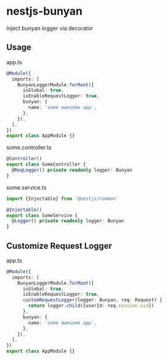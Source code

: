 # nestjs-bunyan

Inject bunyan logger via decorator

## Usage
app.ts
```typescript
@Module({
  imports: [
    BunyanLoggerModule.forRoot({
      isGlobal: true,
      isEnableRequestLogger: true,
      bunyan: {
        name: 'some awesome app',
      },
    }),
  ],
})
export class AppModule {}
```
some.controller.ts
```typescript
@Controller()
export class SomeController {
  @ReqLogger() private readonly logger: Bunyan
}
```
some.service.ts

```typescript
import {Injectable} from '@nestjs/common'

@Injectable()
export class SomeService {
  @Logger() private readonly logger: Bunyan
}
```

## Customize Request Logger
app.ts
```typescript
@Module({
  imports: [
    BunyanLoggerModule.forRoot({
      isGlobal: true,
      isEnableRequestLogger: true,
      customRequestLogger(logger: Bunyan, req: Request) {
        return logger.child({userId: req.session.uid})
      },
      bunyan: {
        name: 'some awesome app',
      },
    }),
  ],
})
export class AppModule {}
```
